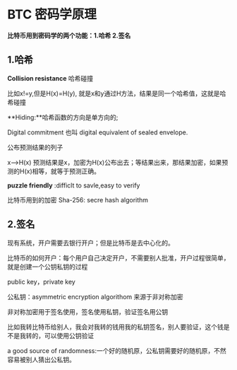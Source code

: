 # BTC 密码学原理





**比特币用到密码学的两个功能：1.哈希 2.签名**

## 1.哈希

**Collision resistance** 哈希碰撞

比如x!=y,但是H(x)=H(y), 就是x和y通过H方法，结果是同一个哈希值，这就是哈希碰撞



**Hiding:**哈希函数的方向是单方向的;



Digital commitment 也叫 digital equivalent of sealed envelope.

公布预测结果的列子

x-->H(x) 预测结果是x，加密为H(x)公布出去；等结果出来，那结果加密，如果预测的H(x)相等，就等于预测正确。



**puzzle friendly** :difficlt to savle,easy to verify



比特币用到的加密 Sha-256: secre hash algorithm





## 2.签名

现有系统，开户需要去银行开户；但是比特币是去中心化的。

比特币的如何开户：每个用户自己决定开户，不需要别人批准，开户过程很简单，就是创建一个公钥私钥的过程

public key，private key



公私钥：asymmetric encryption algorithom 来源于非对称加密



非对称加密用于签名使用，签名使用私钥，验证签名用公钥

比如我转比特币给别人，我会对我转的钱用我的私钥签名，别人要验证，这个钱是不是我转的，可以使用公钥验证



a good source of randomness:一个好的随机原，公私钥需要好的随机原，不然容易被别人猜出公私钥。























